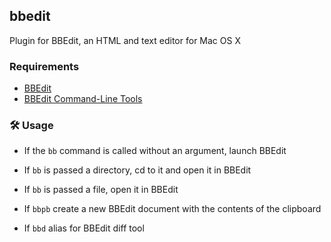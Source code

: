 ## bbedit

Plugin for BBEdit, an HTML and text editor for Mac OS X

### Requirements

 * [BBEdit](https://www.barebones.com/products/bbedit/)
 * [BBEdit Command-Line Tools](https://www.barebones.com/support/bbedit/cmd-line-tools.html)

### 🛠️ Usage

 * If the `bb` command is called without an argument, launch BBEdit

 * If `bb` is passed a directory, cd to it and open it in BBEdit

 * If `bb` is passed a file, open it in BBEdit

 * If `bbpb` create a new BBEdit document with the contents of the clipboard

 * If `bbd` alias for BBEdit diff tool
